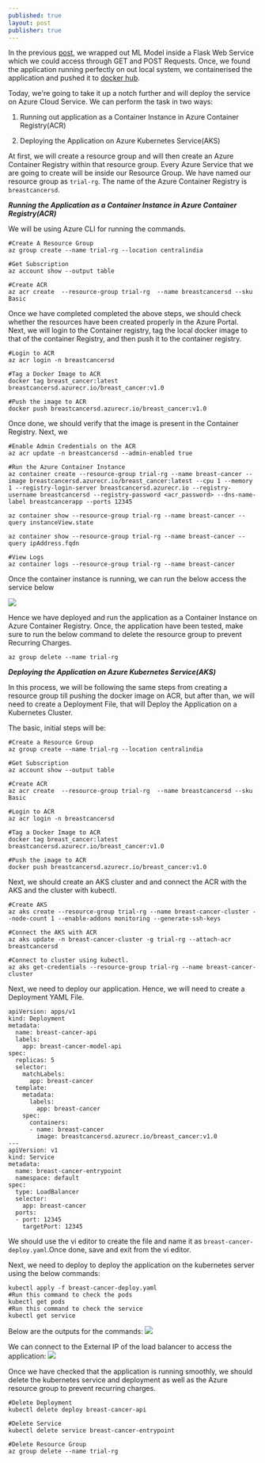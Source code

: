 ```yaml
---
published: true
layout: post
publisher: true
---
```

In the previous [post](https://saptarshidatta.in/2021/12/14/serving-machine-learning-model-with-api.html), we wrapped out ML Model inside a Flask Web Service which we could access through GET and POST Requests. Once, we found the application running perfectly on out local system, we  containerised the application and pushed it to [docker hub](https://hub.docker.com/r/saptarshidatta96/breast_cancer).


Today, we're going to take it up a notch further and will deploy the service on Azure Cloud Service.
We can perform the task in two ways:

1. Running out application as a Container Instance in Azure Container Registry(ACR)

2. Deploying the Application on Azure Kubernetes Service(AKS)

At first, we will create a resource group and will then create an Azure Container Registry within that resource group. Every Azure Service that we are going to create will be inside our Resource Group. We have named our resource group as `trial-rg`. The name of the Azure Container Registry is `breastcancersd`.

_**Running the Application as a Container Instance in Azure Container Registry(ACR)**_

We will be using Azure CLI for running the commands.

```
#Create A Resource Group
az group create --name trial-rg --location centralindia

#Get Subscription
az account show --output table

#Create ACR
az acr create  --resource-group trial-rg  --name breastcancersd --sku Basic
```
Once we have completed completed the above steps, we should check whether the resources have been created properly in the Azure Portal. Next, we will login to the Container registry, tag the local docker image to that of the container Registry, and then push it to the container registry.

```
#Login to ACR
az acr login -n breastcancersd

#Tag a Docker Image to ACR
docker tag breast_cancer:latest breastcancersd.azurecr.io/breast_cancer:v1.0

#Push the image to ACR
docker push breastcancersd.azurecr.io/breast_cancer:v1.0
```
Once done, we should verify that the image is present in the Container Registry. Next, we

```
#Enable Admin Credentials on the ACR
az acr update -n breastcancersd --admin-enabled true

#Run the Azure Container Instance
az container create --resource-group trial-rg --name breast-cancer --image breastcancersd.azurecr.io/breast_cancer:latest --cpu 1 --memory 1 --registry-login-server breastcancersd.azurecr.io --registry-username breastcancersd --registry-password <acr_password> --dns-name-label breastcancerapp --ports 12345

az container show --resource-group trial-rg --name breast-cancer --query instanceView.state

az container show --resource-group trial-rg --name breast-cancer --query ipAddress.fqdn

#View Logs
az container logs --resource-group trial-rg --name breast-cancer
```
Once the container instance is running, we can run the below access the service below

![]({{site.baseurl}}/images/ACR.PNG)

Hence we have deployed and run the application as a Container Instance on Azure Container Registry. Once, the application have been tested, make sure to run the below command to delete the resource group to prevent Recurring Charges.

```
az group delete --name trial-rg
```

_**Deploying the Application on Azure Kubernetes Service(AKS)**_

In this process, we will be following the same steps from creating a resource group till pushing the docker image on ACR, but after than, we will need to create a Deployment File, that will Deploy the Application on a Kubernetes Cluster.

The basic, initial steps will be:

```
#Create a Resource Group
az group create --name trial-rg --location centralindia

#Get Subscription
az account show --output table

#Create ACR
az acr create  --resource-group trial-rg  --name breastcancersd --sku Basic

#Login to ACR
az acr login -n breastcancersd

#Tag a Docker Image to ACR
docker tag breast_cancer:latest breastcancersd.azurecr.io/breast_cancer:v1.0

#Push the image to ACR
docker push breastcancersd.azurecr.io/breast_cancer:v1.0
```
Next, we should create an AKS cluster and and connect the ACR with the AKS and the cluster with kubectl.

```
#Create AKS
az aks create --resource-group trial-rg --name breast-cancer-cluster --node-count 1 --enable-addons monitoring --generate-ssh-keys

#Connect the AKS with ACR
az aks update -n breast-cancer-cluster -g trial-rg --attach-acr breastcancersd

#Connect to cluster using kubectl.
az aks get-credentials --resource-group trial-rg --name breast-cancer-cluster
```

Next, we need to deploy our application. Hence, we will need to create a Deployment YAML File. 

```
apiVersion: apps/v1
kind: Deployment
metadata:
  name: breast-cancer-api
  labels:
    app: breast-cancer-model-api
spec:
  replicas: 5
  selector:
    matchLabels:
      app: breast-cancer
  template:
    metadata:
      labels:
        app: breast-cancer
    spec:
      containers:
      - name: breast-cancer
        image: breastcancersd.azurecr.io/breast_cancer:v1.0
---
apiVersion: v1
kind: Service
metadata:
  name: breast-cancer-entrypoint
  namespace: default
spec:
  type: LoadBalancer
  selector:
    app: breast-cancer
  ports:
  - port: 12345
    targetPort: 12345
```
We should use the vi editor to create the file and name it as `breast-cancer-deploy.yaml`.Once done, save and exit from the vi editor.

Next, we need to deploy to deploy the application on the kubernetes server using the below commands:
```
kubectl apply -f breast-cancer-deploy.yaml
#Run this command to check the pods
kubectl get pods
#Run this command to check the service
kubectl get service
```
Below are the outputs for the commands:
![]({{site.baseurl}}/images/KUBERNETES.jpeg)

We can connect to the External IP of the load balancer to access the application:
![]({{site.baseurl}}/images/AKS.jpeg)

Once we have checked that the application is running smoothly, we should delete the kubernetes service and deployment as well as the Azure resource group to prevent recurring charges.

```
#Delete Deployment
kubectl delete deploy breast-cancer-api

#Delete Service
kubectl delete service breast-cancer-entrypoint

#Delete Resource Group
az group delete --name trial-rg
```
